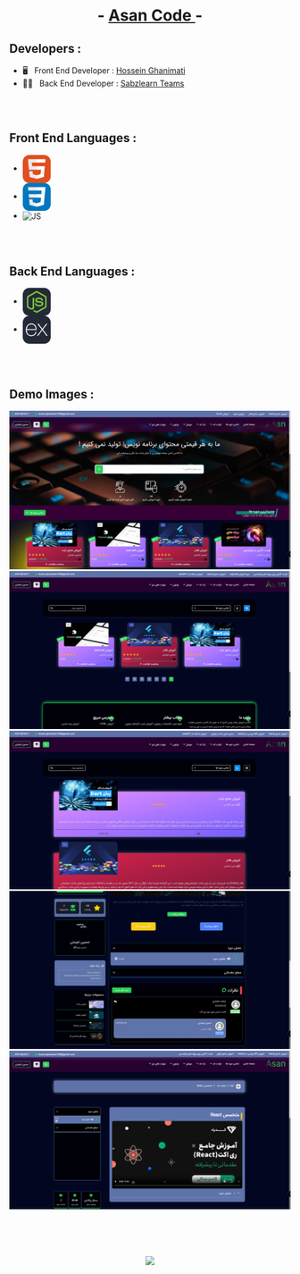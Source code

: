 <h1 align="center">- <a href="https://hossein-ghanimati.github.io/asancode/index.html"> Asan Code </a> -</h1>


<h2>Developers : </h2>
<ul>
  <li>🖥 &nbsp; Front End Developer : <a href="github.com/hossein-ghanimati">Hossein Ghanimati</a></li>
  <li>👨‍💻 &nbsp; Back End Developer : <a href="https://sabzlearn.ir">Sabzlearn Teams</a></li>
</ul>

<br/>
<br/>

<h2>Front End Languages : </h2>
<ul>
  <li><img width="50" height="50" align="center" src="https://github.com/tandpfun/skill-icons/raw/main/icons/HTML.svg" alt="HTML" /></li>
  <li><img width="50" height="50" align="center" src="https://github.com/tandpfun/skill-icons/raw/main/icons/CSS.svg" alt="CSS" /></li>
  <li><img width="50" height="50" align="center" src="https://user-images.githubusercontent.com/25181517/117447155-6a868a00-af3d-11eb-9cfe-245df15c9f3f.png" alt="JS" /></li>
</ul>

<br/>
<br/>

<h2>Back End Languages : </h2>
<ul>
  <li><img width="50" height="50" align="center" src="https://github.com/tandpfun/skill-icons/raw/main/icons/NodeJS-Dark.svg" alt="Node.js" /></li>
  <li><img width="50" height="50" align="center" src="https://raw.githubusercontent.com/tandpfun/skill-icons/65dea6c4eaca7da319e552c09f4cf5a9a8dab2c8/icons/ExpressJS-Dark.svg" alt="Express.js" /></li>
</ul>

<br/>
<br/>

<h2>Demo Images :</h2>

<p>
  <img src="https://github.com/hossein-ghanimati/asancode/blob/main/project-demo/demo-1.png?raw=true" />
  <br>
  <img src="https://github.com/hossein-ghanimati/asancode/blob/main/project-demo/demo-2.png?raw=true" />
  <br>
  <img src="https://github.com/hossein-ghanimati/asancode/blob/main/project-demo/demo-3.png?raw=true" />
  <br>
  <img src="https://github.com/hossein-ghanimati/asancode/blob/main/project-demo/demo-4.png?raw=true" />
  <br>
  <img src="https://github.com/hossein-ghanimati/asancode/blob/main/project-demo/demo-5.png?raw=true" />
</p>


<br/>
<br/>


<h2 align="center">
  <a href="https://hossein-ghanimati.github.io/asancode/"><img src="https://img.shields.io/badge/See%20Demo-8A2BE2" /></a>
</h2>
